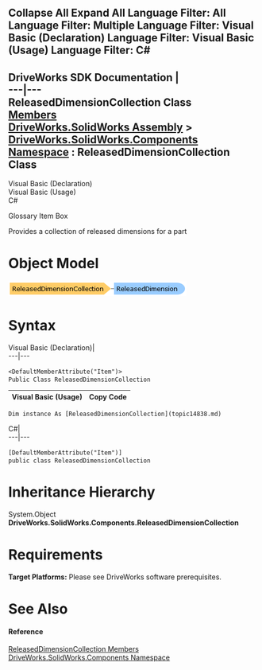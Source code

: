        

 Collapse All Expand All  Language Filter: All  Language Filter: Multiple  Language Filter: Visual Basic (Declaration) Language Filter: Visual Basic (Usage) Language Filter: C#  
---  
DriveWorks SDK Documentation  |   
---|---  
ReleasedDimensionCollection Class   
[Members](topic14839.md)   
[DriveWorks.SolidWorks Assembly](topic13342.md) > [DriveWorks.SolidWorks.Components Namespace](topic13925.md) : ReleasedDimensionCollection Class  
---  
  
Visual Basic (Declaration)    
Visual Basic (Usage)    
C# 

Glossary Item Box

Provides a collection of released dimensions for a part 

# Object Model

![](dotnetdiagramimages/image840.png)

# Syntax

Visual Basic (Declaration)|   
---|---  
      
    
    <DefaultMemberAttribute("Item")>
    Public Class ReleasedDimensionCollection   
  
Visual Basic (Usage)| Copy Code  
---|---  
      
    
    Dim instance As [ReleasedDimensionCollection](topic14838.md)  
  
C#|   
---|---  
      
    
    [DefaultMemberAttribute("Item")]
    public class ReleasedDimensionCollection   
  
# Inheritance Hierarchy

System.Object  
**DriveWorks.SolidWorks.Components.ReleasedDimensionCollection**  


# Requirements

**Target Platforms:** Please see DriveWorks software prerequisites.

# See Also

#### Reference

[ReleasedDimensionCollection Members](topic14839.md)   
[DriveWorks.SolidWorks.Components Namespace](topic13925.md)


